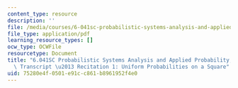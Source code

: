 ```yaml
---
content_type: resource
description: ''
file: /media/courses/6-041sc-probabilistic-systems-analysis-and-applied-probability-fall-2013/75280e4f0501e91cc861b8961952f4e0_MIT6_041SCF13_Uniform_Probabilities_on_a_Square_300k.pdf
file_type: application/pdf
learning_resource_types: []
ocw_type: OCWFile
resourcetype: Document
title: "6.041SC Probabilistic Systems Analysis and Applied Probability, Fall 2013\
  \ Transcript \u2013 Recitation 1: Uniform Probabilities on a Square"
uid: 75280e4f-0501-e91c-c861-b8961952f4e0
---
```

